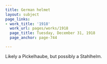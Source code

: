```yaml
---
title: German helmet
layout: subject
page_links:
- work_title: '1918'
  work_url: pages/works/1918
  page_title: Tuesday, December 31, 1918
  page_anchor: page-744

---
```

<p>Likely a Pickelhaube, but possibly a Stahlhelm.</p>